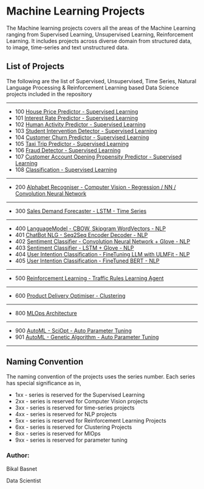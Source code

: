 # Machine Learning Projects
The Machine learning projects covers all the areas of the Machine Learning ranging from Supervised Learning, Unsupervised Learning, Reinforcement Learning. It includes projects across diverse domain from structured data, to image, time-series and text unstructured data.

## List of Projects
The following are the list of Supervised, Unsupervised, Time Series,  Natural Language Processing & Reinforcement Learning based Data Science projects included in the repository

----
- 100 [House Price Predictor  - Supervised Learning](https://github.com/bikal-basnet/MachieneLearningProjects/blob/master/100.%20House%20Price%20Predictor%20-%20Supervised%20Learning/Submission_bikal_basnet/boston_housing.ipynb)
- 101 [Interest Rate Predictor - Supervised Learning](https://github.com/bikal-basnet/MachieneLearningProjects/tree/master/101.%20%20Interest%20Rate%20Predictor%20-%20R%20Language%20-Supervised%20Learning)
- 102 [Human Activity Predictor - Supervised Learning](https://github.com/bikal-basnet/MachieneLearningProjects/tree/master/102.%20%20Human%20Activity%20Predictor%20-%20Smartphone%20-Supervised%20Learning)
- 103 [Student Intervention Detector - Supervised Learning](https://github.com/bikal-basnet/MachieneLearningProjects/tree/master/103.%20Student%20Intervention%20Detector%20-%20SVM%2C%20Bayes%20-%20Supervised%20Learning/student_intervention)
- 104 [Customer Churn Predictor - Supervised Learning](https://github.com/bikal-basnet/MachieneLearningProjects/blob/master/104.%20Customer%20Churn%20Prediction%20-%20Supervised%20Learning/Propensity%20Model.ipynb)
- 105 [Taxi Trip Predictor - Supervised Learning](https://github.com/bikal-basnet/MachieneLearningProjects/blob/master/105.%20Taxi%20Trip%20Prediction%20-%20Supervised%20Learning/Taxi%20Trip%20Prediction.ipynb)
- 106 [Fraud Detector - Supervised Learning](https://github.com/bikal-basnet/MachieneLearningProjects/blob/master/106.%20Fraud%20Detection%20-%20Supervised%20Learning/Fraud%20Detection.ipynb)
- 107 [Customer Account Opening Propensity Predictor - Supervised Learning](https://github.com/bikal-basnet/MachieneLearningProjects/tree/master/107.%20CustomerPropensityModel-AcountOpening%20-%20Supervised%20Learning)
- 108 [Classification - Supervised Learning](https://github.com/bikal-basnet/MachieneLearningProjects/tree/master/108.%20Classification%20-%20Supervised%20Learning)
----
- 200 [Alphabet Recogniser - Computer Vision - Regression / NN / Convolution Neural Network](https://github.com/bikal-basnet/MachieneLearningProjects/tree/master/200.%20Computer%20Vision%20-%20Alphabet%20Recogniser)
----
- 300 [Sales Demand Forecaster - LSTM - Time Series](https://github.com/bikal-basnet/MachieneLearningProjects/tree/master/300.%20Time%20Series%20-%20Sales%20Demand%20Forecaster%20-%20LSTM)
----
- 400 [LanguageModel - CBOW, Skipgram WordVectors - NLP](https://github.com/bikal-basnet/MachieneLearningProjects/tree/master/400.%20NLP%20-%20LanguageModel%20-%20CBOW%2C%20Skipgram%20WordVectors)
- 401 [ChatBot NLG - Seq2Seq Encoder Decoder - NLP](https://github.com/bikal-basnet/MachieneLearningProjects/tree/master/401.%20NLP%20-%20ChatBot%20NLG%20-%20Seq2Seq%20Encoder%20Decoder)
- 402 [Sentiment Classifier - Convolution Neural Network + Glove - NLP](https://github.com/bikal-basnet/MachieneLearningProjects/tree/master/402.%20NLP%20-%20Sentiment%20Classifier%20-%20Convolution%20Neural%20Network%20%2B%20Glove)
- 403 [Sentiment Classifier - LSTM + Glove - NLP](https://github.com/bikal-basnet/MachieneLearningProjects/tree/master/403.%20NLP%20-%20Sentiment%20Classifier%20-%20LSTM%20%2B%20Glove)
- 404 [User Intention Classification - FineTuning LLM with ULMFit - NLP](https://github.com/bikal-basnet/MachieneLearningProjects/tree/master/404.%20NLP%20-%20User%20Intention%20Classification%20-%20FineTuning%20LLM%20with%20ULMFit)
- 405 [User Intention Classification - FineTuned BERT - NLP](https://github.com/bikal-basnet/MachieneLearningProjects/tree/master/405.%20NLP%20-%20User%20Intention%20Classification%20-%20FineTuned%20BERT)
------
- 500 [Reinforcement Learning - Traffic Rules Learning Agent](https://github.com/bikal-basnet/MachieneLearningProjects/tree/master/500.%20Reinforcement%20Learning%20-%20Traffic%20Rules%20Learning%20Agent/smartcab)
-------
- 600 [Product Delivery Optimiser -  Clustering](https://github.com/bikal-basnet/MachieneLearningProjects/blob/master/600.%20Clustering%20-%20%20Product%20Delivery%20Optimiser/submissions_bikal_basnet/customer_segments.ipynb)
------
- 800 [MLOps Architecture](https://github.com/bikal-basnet/MachieneLearningProjects/tree/master/800.%20MLOps%20Architecture)
-----
- 900 [AutoML - SciOpt - Auto Parameter Tuning](https://github.com/bikal-basnet/MachieneLearningProjects/blob/master/900.%20AutoML%20-%20SciOpt%20-%20Auto%20Parameter%20Tuning/MNIST%20ConvNet%20with%20SciOpt.ipynb)
- 901 [AutoML - Genetic Algorithm - Auto Parameter Tuning](https://github.com/bikal-basnet/MachieneLearningProjects/blob/master/901.%20AutoML%20-%20Genetic%20Algorithm%20-%20Auto%20Parameter%20Tuning/MNIST%20with%20Genetic%20algorithm%20Devol.ipynb)
----


## Naming Convention
The naming convention  of the projects  uses the series number. Each series has special significance as in,
- 1xx - series is reserved for the Supervised Learning
- 2xx - series is reserved for Computer Vision projects
- 3xx - series is reserved for time-series projects
- 4xx - series is reserved for NLP projects
- 5xx - series is reserved for Reinforcement Learning Projects
- 6xx - series is reserved for Clustering Projects
- 8xx - series is reserved for MlOps
- 9xx - series is reserved for parameter tuning



### Author: 
Bikal Basnet

Data Scientist
